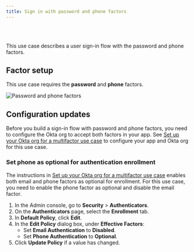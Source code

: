 ```yaml
---
title: Sign in with password and phone factors
---
```


<div class="oie-embedded-sdk">

<ApiLifecycle access="ie" /><br>
<ApiLifecycle access="Limited GA" /><br>


<StackSelector class="cleaner-selector"/>

This use case describes a user sign-in flow with the password and phone factors.

## Factor setup

This use case requires the **password** and **phone** factors.

<div class="common-image-format">

![Password and phone factors](/img/oie-embedded-sdk/factor-password-phone.png
 "Password and phone factors")

</div>

## Configuration updates

Before you build a sign-in flow with password and phone factors, you need to configure the Okta org to accept both factors in your app. See [Set up your Okta org for a multifactor use case](/docs/guides/oie-embedded-common-org-setup/-/main/#set-up-your-okta-org-for-a-multifactor-use-case) to configure your app and Okta org for this use case.

### Set phone as optional for authentication enrollment

The instructions in [Set up your Okta org for a multifactor use case](/docs/guides/oie-embedded-common-org-setup/-/main/#set-up-your-okta-org-for-a-multifactor-use-case) enables both email and phone factors as optional for enrollment. For this use case, you need to enable the phone factor as optional and disable the email factor.

1. In the Admin console, go to **Security** > **Authenticators**.
1. On the **Authenticators** page, select the **Enrollment** tab.
1. In **Default Policy**, click **Edit**.
1. In the **Edit Policy** dialog box, under **Effective Factors**:
   * Set **Email Authentication** to **Disabled**.
   * Set **Phone Authentication** to **Optional**.
1. Click **Update Policy** if a value has changed.

<StackSelector snippet="summaryofsteps" noSelector />

<StackSelector snippet="integrationsteps" noSelector />

</div>
